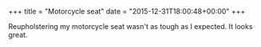 +++
title = "Motorcycle seat"
date = "2015-12-31T18:00:48+00:00"
+++

Reupholstering my motorcycle seat wasn't as tough as I expected. It looks great.
			